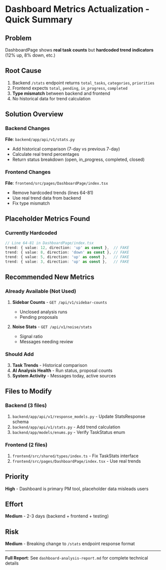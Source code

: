 # Dashboard Metrics Actualization - Quick Summary

## Problem
DashboardPage shows **real task counts** but **hardcoded trend indicators** (12% up, 8% down, etc.)

## Root Cause
1. Backend `/stats` endpoint returns `total_tasks`, `categories`, `priorities`
2. Frontend expects `total`, `pending`, `in_progress`, `completed`
3. **Type mismatch** between backend and frontend
4. No historical data for trend calculation

## Solution Overview

### Backend Changes
**File**: `backend/app/api/v1/stats.py`
- Add historical comparison (7-day vs previous 7-day)
- Calculate real trend percentages
- Return status breakdown (open, in_progress, completed, closed)

### Frontend Changes
**File**: `frontend/src/pages/DashboardPage/index.tsx`
- Remove hardcoded trends (lines 64-81)
- Use real trend data from backend
- Fix type mismatch

## Placeholder Metrics Found

### Currently Hardcoded
```typescript
// Line 64-81 in DashboardPage/index.tsx
trend: { value: 12, direction: 'up' as const },  // FAKE
trend: { value: 8, direction: 'down' as const }, // FAKE
trend: { value: 5, direction: 'up' as const },   // FAKE
trend: { value: 3, direction: 'up' as const },   // FAKE
```

## Recommended New Metrics

### Already Available (Not Used)
1. **Sidebar Counts** - `GET /api/v1/sidebar-counts`
   - Unclosed analysis runs
   - Pending proposals

2. **Noise Stats** - `GET /api/v1/noise/stats`
   - Signal ratio
   - Messages needing review

### Should Add
3. **Task Trends** - Historical comparison
4. **AI Analysis Health** - Run status, proposal counts
5. **System Activity** - Messages today, active sources

## Files to Modify

### Backend (3 files)
1. `backend/app/api/v1/response_models.py` - Update StatsResponse schema
2. `backend/app/api/v1/stats.py` - Add trend calculation
3. `backend/app/models/enums.py` - Verify TaskStatus enum

### Frontend (2 files)
1. `frontend/src/shared/types/index.ts` - Fix TaskStats interface
2. `frontend/src/pages/DashboardPage/index.tsx` - Use real trends

## Priority
**High** - Dashboard is primary PM tool, placeholder data misleads users

## Effort
**Medium** - 2-3 days (backend + frontend + testing)

## Risk
**Medium** - Breaking change to `/stats` endpoint response format

---

**Full Report**: See `dashboard-analysis-report.md` for complete technical details
